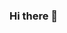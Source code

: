 ### Hi there 👋

<!--
**Eddie023/eddie023** is a ✨ _special_ ✨ repository because its `README.md` (this file) appears on your GitHub profile.

### <h2>नमस्ते (Namaste)🙏🏻, I'm Manish!

